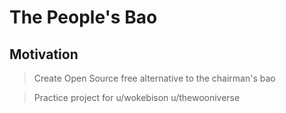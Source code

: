 # The People's Bao

## Motivation
> Create Open Source free alternative to the chairman's bao


> Practice project for u/wokebison u/thewooniverse

